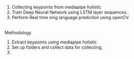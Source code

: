 1. Collecting keypoints from mediapipe holistic
2. Train Deep Neural Network using LSTM layer sequences.
3. Perform Real time sing language prediciton using openCV.




######
Methodology
1. Extract keypoints using mediapipe holistic
2. Set up folders and collect data for collecting,
3. 